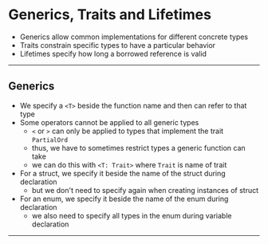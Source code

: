 # Generics, Traits and Lifetimes

- Generics allow common implementations for different concrete types
- Traits constrain specific types to have a particular behavior
- Lifetimes specify how long a borrowed reference is valid

---

## Generics

- We specify a `<T>` beside the function name and then can refer to that type
- Some operators cannot be applied to all generic types
  - `<` or `>` can only be applied to types that implement the trait `PartialOrd`
  - thus, we have to sometimes restrict types a generic function can take
  - we can do this with `<T: Trait>` where `Trait` is name of trait
- For a struct, we specify it beside the name of the struct during declaration
  - but we don't need to specify again when creating instances of struct
- For an enum, we specify it beside the name of the enum during declaration
  - we also need to specify all types in the enum during variable declaration

---
